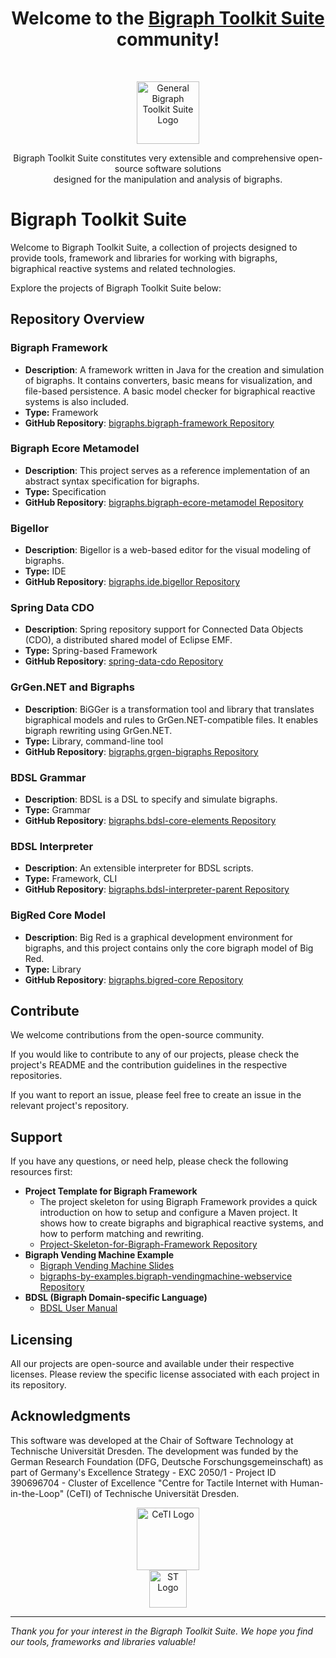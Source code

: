 <h1 align="center">Welcome to the <a href="https://www.bigraphs.org">Bigraph Toolkit Suite</a> community!</h1><br>

<p align="center">
  <a href="https://www.bigraphs.org">
    <img src="https://bigraphs.org/img/logos/bigraph-suite-logo.png" width="100" alt="General Bigraph Toolkit Suite Logo">
  </a>
</p>
<p align="center">
Bigraph Toolkit Suite constitutes very extensible and comprehensive open-source software solutions <br> designed for the manipulation and analysis of bigraphs.
</p>



# Bigraph Toolkit Suite

Welcome to Bigraph Toolkit Suite, a collection of projects designed to provide tools, framework and libraries for working with bigraphs, bigraphical reactive systems and related technologies. 

Explore the projects of Bigraph Toolkit Suite below:

## Repository Overview

### Bigraph Framework

- **Description**: A framework written in Java for the creation and simulation of bigraphs. It contains converters, basic means for visualization, and file-based persistence. A basic model checker for bigraphical reactive systems is also included.
- **Type:** Framework
- **GitHub Repository**: [bigraphs.bigraph-framework Repository](https://github.com/bigraph-toolkit-suite/bigraphs.bigraph-framework)

### Bigraph Ecore Metamodel

- **Description**: This project serves as a reference implementation of an abstract syntax specification for bigraphs.
- **Type:** Specification
- **GitHub Repository**: [bigraphs.bigraph-ecore-metamodel Repository](https://github.com/bigraph-toolkit-suite/bigraphs.bigraph-ecore-metamodel)

### Bigellor

- **Description**: Bigellor is a web-based editor for the visual modeling of bigraphs.
- **Type:** IDE
- **GitHub Repository**: [bigraphs.ide.bigellor Repository](https://github.com/bigraph-toolkit-suite/bigraphs.ide.bigellor)

### Spring Data CDO

- **Description**: Spring repository support for Connected Data Objects (CDO), a distributed shared model of Eclipse EMF.
- **Type:** Spring-based Framework
- **GitHub Repository**: [spring-data-cdo Repository](https://github.com/bigraph-toolkit-suite/spring-data-cdo)

### GrGen.NET and Bigraphs

- **Description**: BiGGer is a transformation tool and library that translates bigraphical models and rules to GrGen.NET-compatible files. It enables bigraph rewriting using GrGen.NET.
- **Type:** Library, command-line tool
- **GitHub Repository**: [bigraphs.grgen-bigraphs Repository](https://github.com/bigraph-toolkit-suite/bigraphs.grgen-bigraphs)

### BDSL Grammar

- **Description**: BDSL is a DSL to specify and simulate bigraphs.
- **Type:** Grammar
- **GitHub Repository**: [bigraphs.bdsl-core-elements Repository](https://github.com/bigraph-toolkit-suite/bigraphs.bdsl-core-elements)

### BDSL Interpreter

- **Description**: An extensible interpreter for BDSL scripts.
- **Type:** Framework, CLI
- **GitHub Repository**: [bigraphs.bdsl-interpreter-parent Repository](https://github.com/bigraph-toolkit-suite/bigraphs.bdsl-interpreter-parent)

### BigRed Core Model
- **Description**: Big Red is a graphical development environment for bigraphs, and this project contains only the core bigraph model of Big Red.
- **Type:** Library
- **GitHub Repository**: [bigraphs.bigred-core Repository](https://github.com/bigraph-toolkit-suite/bigraphs.bigred-core)


## Contribute

We welcome contributions from the open-source community. 

If you would like to contribute to any of our projects, please check the project's README and the contribution guidelines in the respective repositories.

If you want to report an issue, please feel free to create an issue in the relevant project's repository.

## Support

If you have any questions, or need help, please check the following resources first:

- **Project Template for Bigraph Framework**
  - The project skeleton for using Bigraph Framework provides a quick introduction on how to setup and configure a Maven project. It shows how to create bigraphs and bigraphical reactive systems, and how to perform matching and rewriting.
  - [Project-Skeleton-for-Bigraph-Framework Repository](https://github.com/bigraph-toolkit-suite/Project-Skeleton-for-Bigraph-Framework)
- **Bigraph Vending Machine Example**
  - [Bigraph Vending Machine Slides](https://d-nb.info/128701478X/34)
  - [bigraphs-by-examples.bigraph-vendingmachine-webservice Repository](https://github.com/bigraph-toolkit-suite/bigraphs-by-examples.bigraph-vendingmachine-webservice)
- **BDSL (Bigraph Domain-specific Language)**
  - [BDSL User Manual](https://nbn-resolving.org/urn:nbn:de:bsz:14-qucosa2-752170)

## Licensing

All our projects are open-source and available under their respective licenses. 
Please review the specific license associated with each project in its repository.

## Acknowledgments

This software was developed at the Chair of Software Technology at Technische Universität Dresden. 
The development was funded by the German Research Foundation (DFG, Deutsche Forschungsgemeinschaft) as part of Germany's Excellence Strategy - EXC 2050/1 - Project ID 390696704 - Cluster of Excellence "Centre for Tactile Internet with Human-in-the-Loop" (CeTI) of Technische Universität Dresden.

<p align="center">
  <a href="https://ceti.one/"><img src="https://bigraphs.org/img/logos/CeTI_Logo_and_Wordmark.png" width="100" alt="CeTI Logo"></a>
  <br/>
  <a href="https://tu-dresden.de/ing/informatik/smt/st/"><img src="https://bigraphs.org/img/logos/st-logo.png" width="60" alt="ST Logo"></a>
</p>

----

*Thank you for your interest in the Bigraph Toolkit Suite. We hope you find our tools, frameworks and libraries valuable!*
